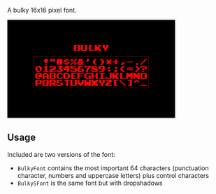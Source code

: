 A bulky 16x16 pixel font.

![](https://raw.githubusercontent.com/VUEngine/VUEngine-Plugins/master/fonts/BulkyFont/preview.png)

## Usage

Included are two versions of the font:

- `BulkyFont` contains the most important 64 characters (punctuation character, numbers and uppercase letters) plus control characters
- `BulkySFont` is the same font but with dropshadows

